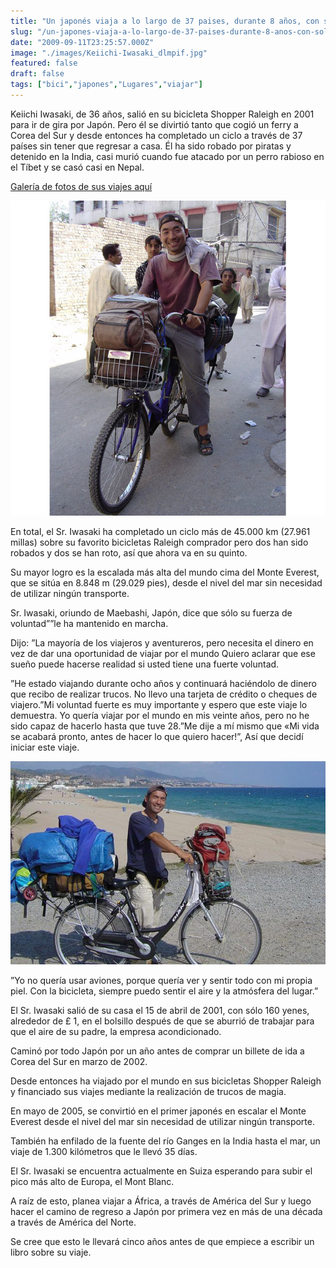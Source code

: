 ```yaml
---
title: "Un japonés viaja a lo largo de 37 paises, durante 8 años, con solo 1 euro en el bolsillo"
slug: "/un-japones-viaja-a-lo-largo-de-37-paises-durante-8-anos-con-solo-1-euro-en-el-bolsillo"
date: "2009-09-11T23:25:57.000Z"
image: "./images/Keiichi-Iwasaki_dlmpif.jpg"
featured: false
draft: false
tags: ["bici","japones","Lugares","viajar"]
---
```


Keiichi Iwasaki, de 36 años, salió en su bicicleta Shopper Raleigh en 2001 para ir de gira por Japón. Pero él se divirtió tanto que cogió un ferry a Corea del Sur y desde entonces ha completado un ciclo a través de 37 países sin tener que regresar a casa. Él ha sido robado por piratas y detenido en la India, casi murió cuando fue atacado por un perro rabioso en el Tíbet y se casó casi en Nepal.

[Galería de fotos de sus viajes aquí](http://www.telegraph.co.uk/news/picturegalleries/worldnews/6168323/Keiichi-Iwasaki-travels-over-29000-miles-on-his-bicycle.html)

[![200603-pakistan_1478809i](./images/200603-pakistan_1478809i_ueqeh4.jpg "Marzo 2006: con su bici en Pakistan")](http://gazpachu.com/wp-content/uploads/2009/09/200603-pakistan_1478809i.jpg)

En total, el Sr. Iwasaki ha completado un ciclo más de 45.000 km (27.961 millas) sobre su favorito bicicletas Raleigh comprador pero dos han sido robados y dos se han roto, así que ahora va en su quinto.

Su mayor logro es la escalada más alta del mundo cima del Monte Everest, que se sitúa en 8.848 m (29.029 pies), desde el nivel del mar sin necesidad de utilizar ningún transporte.

Sr. Iwasaki, oriundo de Maebashi, Japón, dice que sólo su fuerza de voluntad””le ha mantenido en marcha.

Dijo: ”La mayoría de los viajeros y aventureros, pero necesita el dinero en vez de dar una oportunidad de viajar por el mundo Quiero aclarar que ese sueño puede hacerse realidad si usted tiene una fuerte voluntad.

”He estado viajando durante ocho años y continuará haciéndolo de dinero que recibo de realizar trucos. No llevo una tarjeta de crédito o cheques de viajero.”Mi voluntad fuerte es muy importante y espero que este viaje lo demuestra. Yo quería viajar por el mundo en mis veinte años, pero no he sido capaz de hacerlo hasta que tuve 28.”Me dije a mí mismo que «Mi vida se acabará pronto, antes de hacer lo que quiero hacer!”, Así que decidí iniciar este viaje.

[![Octubre 2008: Keiichi Iwasaki en una playa de España](./images/200810-spain_1478836i_be3ooi.jpg "Octubre 2008: Keiichi Iwasaki en una playa de España")](http://gazpachu.com/wp-content/uploads/2009/09/200810-spain_1478836i.jpg)

”Yo no quería usar aviones, porque quería ver y sentir todo con mi propia piel. Con la bicicleta, siempre puedo sentir el aire y la atmósfera del lugar.”

El Sr. Iwasaki salió de su casa el 15 de abril de 2001, con sólo 160 yenes, alrededor de £ 1, en el bolsillo después de que se aburrió de trabajar para que el aire de su padre, la empresa acondicionado.

Caminó por todo Japón por un año antes de comprar un billete de ida a Corea del Sur en marzo de 2002.

Desde entonces ha viajado por el mundo en sus bicicletas Shopper Raleigh y financiado sus viajes mediante la realización de trucos de magia.

En mayo de 2005, se convirtió en el primer japonés en escalar el Monte Everest desde el nivel del mar sin necesidad de utilizar ningún transporte.

También ha enfilado de la fuente del río Ganges en la India hasta el mar, un viaje de 1.300 kilómetros que le llevó 35 días.

El Sr. Iwasaki se encuentra actualmente en Suiza esperando para subir el pico más alto de Europa, el Mont Blanc.

A raíz de esto, planea viajar a África, a través de América del Sur y luego hacer el camino de regreso a Japón por primera vez en más de una década a través de América del Norte.

Se cree que esto le llevará cinco años antes de que empiece a escribir un libro sobre su viaje.
